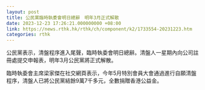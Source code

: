 ```yaml
---
layout: post
title: 公民黨臨時執委會明日總辭　明年3月正式解散　
date: 2023-12-23 17:26:21.000000000 +08:00
link: https://news.rthk.hk/rthk/ch/component/k2/1733554-20231223.htm
categories: rthk
---
```


公民黨表示，清盤程序進入尾聲，臨時執委會明日總辭。清盤人一星期內向公司註冊處提交申報表，明年3月公民黨將正式解散。 

臨時執委會主席梁家傑在社交網頁表示，今年5月特別會員大會通過進行自願清盤程序，清盤人已將公民黨結餘9萬7千多元，全數捐贈香港公益金。
